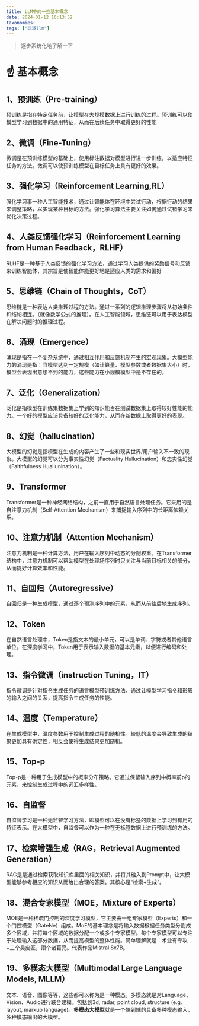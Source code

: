 ```yaml
---
title: LLM中的一些基本概念
date: 2024-01-12 16:13:52
taxonomies:
tags: ["玩转llm"]
---
```


> 逐步系统化地了解一下

<!--more-->

# ☝ 基本概念

## 1、预训练（Pre-training）

预训练是指在特定任务前，让模型在大规模数据上进行训练的过程。预训练可以使模型学习到数据中的通用特征，从而在后续任务中取得更好的性能
## 2、微调（Fine-Tuning）

微调是在预训练模型的基础上，使用标注数据对模型进行进一步训练，以适应特征任务的方法。微调可以使预训练模型在目标任务上具有更好的效果。

## 3、强化学习（Reinforcement Learning,RL）

强化学习事一种人工智能技术，通过让智能体在环境中尝试行动，根据行动的结果来调整策略，以实现某种目标的方法。强化学习算法主要关注如何通过试错学习来优化决策过程。

## 4、人类反馈强化学习（Reinforcement Learning from Human Feedback，RLHF）

RLHF是一种基于人类反馈的强化学习方法，通过学习人类提供的奖励信号和反馈来训练智能体，其宗旨是使智能体能更好地是适应人类的需求和偏好

## 5、思维链（Chain of Thoughts，CoT）

思维链是一种表达人类推理过程的方法。通过一系列的逻辑推理步骤将从初始条件和结论相连。（就像数学公式的推理）。在人工智能领域，思维链可以用于表达模型在解决问题时的推理过程。

## 6、涌现（Emergence）

涌现是指在一个复杂系统中，通过相互作用和反馈机制产生的宏观现象。大模型能力的涌现是指：当模型达到一定规模（如计算量、模型参数或者数据集大小）时，模型会表现出意想不到的能力，这些能力在小规模模型中是不存在的。

## 7、泛化（Generalization）

泛化是指模型在训练集数据集上学到的知识能否在测试数据集上取得较好性能的能力。一个好的模型应该具备较好的泛化能力，从而在新数据上取得更好的表现。

## 8、幻觉（hallucination）

大模型的幻觉是指模型在生成的内容产生了一些和现实世界/用户输入不一致的现象。大模型的幻觉可以分为事实性幻觉（Factuality Hullucination）和忠实性幻觉（Faithfulness Huallunination）。

## 9、Transformer

Transformer是一种神经网络结构，之前一直用于自然语言处理任务。它采用的是自注意力机制（Self-Attention Mechanism）来捕捉输入序列中的长距离依赖关系。

## 10、注意力机制（Attention Mechanism）

注意力机制是一种计算方法，用户在输入序列中动态的分配权重。在Transformer结构中，注意力机制可以帮助模型在处理场序列时只关注与当前目标相关的部分，从而提好计算效率和性能。

## 11、自回归（Autoregressive）

自回归是一种生成模型，通过逐个预测序列中的元素，从而从前往后地生成序列。

## 12、Token

在自然语言处理中，Token是指文本的最小单元，可以是单词、字符或者其他语言单位。在深度学习中，Token用于表示输入数据的基本元素，以便进行编码和处理。

## 13、指令微调（instruction Tuning，IT）

指令微调是针对指令生成任务的语言模型预训练方法，通过让模型学习指令和形影的输入之间的关系，提高指令生成任务的性能。

## 14、温度（Temperature）

在生成模型中，温度参数用于控制生成过程的随机性。较低的温度会导致生成的结果更加具有确定性，相反会使得生成结果更加随机。

## 15、Top-p

Top-p是一种用于生成模型中的概率分布策略。它通过保留输入序列中概率前p的元素，来控制生成过程中的词汇多样性。

## 16、自监督

自监督学习是一种无监督学习方法，即模型可以在没有标签的数据上学习到有用的特征表示。在大模型中，自监督可以作为一种在无标签数据上进行预训练的方法。

## 17、检索增强生成（RAG，Retrieval Augmented Generation）

RAG是是通过检索获取知识库里面的相关知识，并将其融入到Prompt中，让大模型能够参考相应的知识从而给出合理的答案。其核心是“检索+生成”。

## 18、混合专家模型（MOE，Mixture of Experts）

MOE是一种稀疏门控制的深度学习模型，它主要由一组专家模型（Experts）和一个门控模型（GateNe）组成。MoE的基本理念是将输入数据根据任务类型分割成多个区域，并将每个区域的数据分配一个或多个专家模型。每个专家模型可以专注于处理输入这部分数据，从而提高模型的整体性能。简单理解就是：术业有专攻+三个臭皮匠，顶个诸葛亮。代表作品Mistral 8x7B。

## 19、多模态大模型（Multimodal Large Language Models, MLLM）

文本、语音、图像等等，这些都可以称为是一种模态。多模态就是对Language、Vision、Audio进行联合建模。包括到3d, radar, point cloud, structure (e.g. layout, markup language)。**多模态大模型**就是一个端到端的具备多种模态输入，多种模态输出的大模型。



